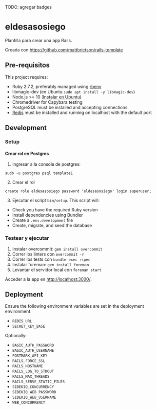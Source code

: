 TODO: agregar badges

# eldesasosiego

Plantilla para crear una app Rails.

Creada con https://github.com/mattbrictson/rails-template

## Pre-requisitos

This project requires:

* Ruby 2.7.2, preferably managed using [rbenv][]
* libmagic-dev (en Ubuntu `sudo apt install -y libmagic-dev`)
* Node.js >= 10 ([Instalar en Ubuntu](https://github.com/nodesource/distributions/blob/master/README.md#debinstall))
* Chromedriver for Capybara testing
* PostgreSQL must be installed and accepting connections
* [Redis][] must be installed and running on localhost with the default port

## Development

### Setup

#### Crear rol en Postgres

1. Ingresar a la consola de postgres:
```
sudo -u postgres psql template1
```
2. Crear el rol
```
create role eldesasosiego password 'eldesasosiego' login superuser;
```

3. Ejecutar el script `bin/setup`. This script will:

* Check you have the required Ruby version
* Install dependencies using Bundler
* Create a `.env.development` file
* Create, migrate, and seed the database

### Testear y ejecutar

1. Instalar overcommit: `gem install overcommit`
2. Correr los linters con `overcommit -r`
3. Correr los tests con `bundle exec rspec`
4. Instalar foreman: `gem install foreman`
5. Levantar el servidor local con `foreman start`

Acceder a la app en <http://localhost:3000/>.

## Deployment

Ensure the following environment variables are set in the deployment environment:

* `REDIS_URL`
* `SECRET_KEY_BASE`

Optionally:

* `BASIC_AUTH_PASSWORD`
* `BASIC_AUTH_USERNAME`
* `POSTMARK_API_KEY`
* `RAILS_FORCE_SSL`
* `RAILS_HOSTNAME`
* `RAILS_LOG_TO_STDOUT`
* `RAILS_MAX_THREADS`
* `RAILS_SERVE_STATIC_FILES`
* `SIDEKIQ_CONCURRENCY`
* `SIDEKIQ_WEB_PASSWORD`
* `SIDEKIQ_WEB_USERNAME`
* `WEB_CONCURRENCY`

[rbenv]:https://github.com/sstephenson/rbenv
[redis]:http://redis.io
[Homebrew]:http://brew.sh
